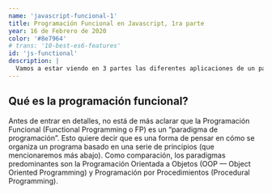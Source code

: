 ```yaml
---
name: 'javascript-funcional-1'
title: Programación Funcional en Javascript, 1ra parte
year: 16 de Febrero de 2020
color: '#8e7964'
# trans: '10-best-es6-features'
id: 'js-functional'
description: |
  Vamos a estar viendo en 3 partes las diferentes aplicaciones de un paradigma de programación como es la programación funcional aplicado a javascript.
---
```


## Qué es la programación funcional?

Antes de entrar en detalles, no está de más aclarar que la Programación Funcional (Functional Programming o FP) es un “paradigma de programación”. Esto quiere decir que es una forma de pensar en cómo se organiza un programa basado en una serie de principios (que mencionaremos más abajo). Como comparación, los paradigmas predominantes son la Programación Orientada a Objetos (OOP — Object Oriented Programming) y Programación por Procedimientos (Procedural Programming).